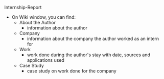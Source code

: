 Internship-Report

- On Wiki window, you can find:
  - About the Author
    - information about the author
  - Company
    - information about the company the author worked as an intern for
  - Work
    - work done during the author's stay with date, sources and applications used
  - Case Study
    - case study on work done for the company
